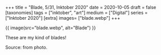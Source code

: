 +++
title = "Blade, 5/31, Inktober 2020"
date = 2020-10-05
draft =  false
[taxonomies]
tags = ["inktober", "art"]
medium = ["Digital"]
series = ["Inktober 2020"]
[extra]
images= ["blade.webp"]
+++

{{ image(src="blade.webp", alt="Blade") }}

These are my kind of blades!

Source: from photo.

